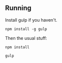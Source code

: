 ## Running

Install gulp if you haven't.

```
npm install -g gulp
```

Then the usual stuff:

```
npm install

gulp
```
